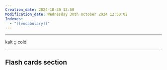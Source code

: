 ```yaml
---
Creation_date: 2024-10-30 12:50
Modification_date: Wednesday 30th October 2024 12:50:02
Indexes:
  - "[[vocabulary]]"
---
```


----

kalt ;; cold



















---
## Flash cards section
